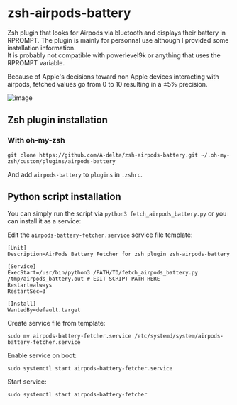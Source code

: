 # zsh-airpods-battery
Zsh plugin that looks for Airpods via bluetooth and displays their battery in RPROMPT. The plugin is mainly for personnal use although I provided some installation information. \
It is probably not compatible with powerlevel9k or anything that uses the RPROMPT variable.

Because of Apple's decisions toward non Apple devices interacting with airpods, fetched values go from 0 to 10 resulting in a &pm;5% precision. 

![image](https://github.com/A-delta/zsh-airpods-battery/assets/55986107/30f964b5-6085-4760-9a74-14148942cd49)

## Zsh plugin installation

### With oh-my-zsh
```
git clone https://github.com/A-delta/zsh-airpods-battery.git ~/.oh-my-zsh/custom/plugins/airpods-battery
```
And add `airpods-battery` to `plugins` in `.zshrc`.

##  Python script installation

You can simply run the script via `python3 fetch_airpods_battery.py` or you can install it as a service:

Edit the `airpods-battery-fetcher.service` service file template:
```
[Unit]
Description=AirPods Battery Fetcher for zsh plugin zsh-airpods-battery

[Service]
ExecStart=/usr/bin/python3 /PATH/TO/fetch_airpods_battery.py /tmp/airpods_battery.out # EDIT SCRIPT PATH HERE
Restart=always
RestartSec=3

[Install]
WantedBy=default.target
```

Create service file from template:
```
sudo mv airpods-battery-fetcher.service /etc/systemd/system/airpods-battery-fetcher.service
```

Enable service on boot:
```
sudo systemctl start airpods-battery-fetcher.service
```

Start service:
```
sudo systemctl start airpods-battery-fetcher
```

